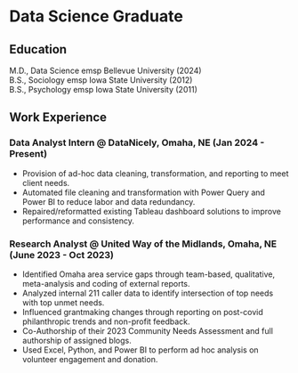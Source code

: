 # Data Science Graduate

## Education
M.D., Data Science emsp Bellevue University (2024)  
B.S., Sociology emsp Iowa State University (2012)  
B.S., Psychology emsp Iowa State University (2011)  

## Work Experience  
### Data Analyst Intern @ DataNicely, Omaha, NE (Jan 2024 - Present)
* Provision of ad-hoc data cleaning, transformation, and reporting to meet client needs. 
* Automated file cleaning and transformation with Power Query and Power BI to reduce labor and data redundancy.
* Repaired/reformatted existing Tableau dashboard solutions to improve performance and consistency.

### Research Analyst @ United Way of the Midlands, Omaha, NE (June 2023 - Oct 2023)
* Identified Omaha area service gaps through team-based, qualitative, meta-analysis and coding of external reports.
* Analyzed internal 211 caller data to identify intersection of top needs with top unmet needs.
* Influenced grantmaking changes through reporting on post-covid philanthropic trends and non-profit feedback. 
* Co-Authorship of their 2023 Community Needs Assessment and full authorship of assigned blogs. 
* Used Excel, Python, and Power BI to perform ad hoc analysis on volunteer engagement and donation. 
